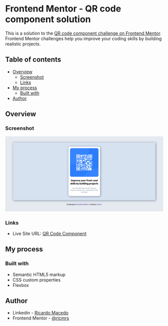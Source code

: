 # Frontend Mentor - QR code component solution

This is a solution to the [QR code component challenge on Frontend Mentor](https://www.frontendmentor.io/challenges/qr-code-component-iux_sIO_H). Frontend Mentor challenges help you improve your coding skills by building realistic projects. 

## Table of contents

- [Overview](#overview)
  - [Screenshot](#screenshot)
  - [Links](#links)
- [My process](#my-process)
  - [Built with](#built-with)
- [Author](#author)

## Overview

### Screenshot

![](./design/screenshot.png)

### Links

- Live Site URL: [QR Code Component](https://ricmrs.github.io/QR-Code-Component/)

## My process

### Built with

- Semantic HTML5 markup
- CSS custom properties
- Flexbox

## Author

- Linkedin - [Ricardo Macedo](https://www.linkedin.com/in/ricardo-macedo-rosa-silva-bbbb22196/)
- Frontend Mentor - [@ricmrs](https://www.frontendmentor.io/profile/ricmrs)
